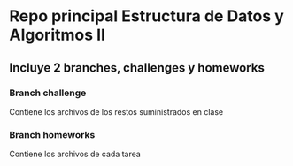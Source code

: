 # Repo principal Estructura de Datos y Algoritmos II
## Incluye 2 branches, challenges y homeworks

### Branch challenge
Contiene los archivos de los restos suministrados en clase


### Branch homeworks
Contiene los archivos de cada tarea